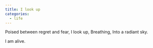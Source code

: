 ```yaml
---
title: I look up
categories:
  - life
---
```


Poised between regret and fear,
I look up,
Breathing,
Into a radiant sky.

I am alive.
